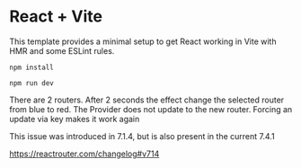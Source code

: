 # React + Vite

This template provides a minimal setup to get React working in Vite with HMR and some ESLint rules.

```npm install```

```npm run dev```

There are 2 routers. After 2 seconds the effect change the selected router from blue to red. The Provider does not update to the new router. Forcing an update via key makes it work again

This issue was introduced in 7.1.4, but is also present in the current 7.4.1

https://reactrouter.com/changelog#v714
